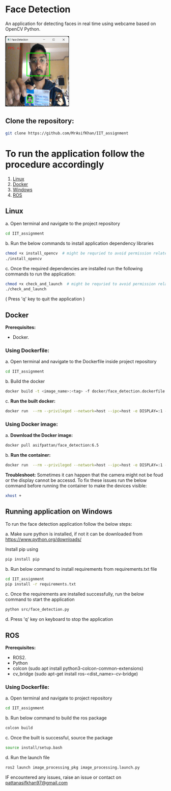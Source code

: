 
# Face Detection

An application for detecting faces in real time using webcame based on OpenCV Python.

<img src="https://github.com/MrAsifKhan/IIT_assignment/blob/main/sample_outputs/sample_output.png" alt="sample output" width="200"/>

## Clone the repository:
```bash
git clone https://github.com/MrAsifKhan/IIT_assignment
```

# To run the application follow the procedure accordingly
1. [Linux](#linux)
2. [Docker](#docker)
3. [Windows](#running-application-on-windows)
4. [ROS](#ROS)



## Linux
a. Open terminal and navigate to the project repository
```bash
cd IIT_assignment
```
b. Run the below commands to install application dependency libraries
          
```bash
chmod +x install_opencv  # might be requried to avoid permission related errors
./install_opencv
```

c. Once the required dependencies are installed run the following commands to run the application:
      
```bash
chmod +x check_and_launch  # might be requried to avoid permission related errors
./check_and_launch
```

( Press 'q' key to quit the application )


## Docker 
**Prerequisites:**
- Docker.
### Using Dockerfile:
a. Open terminal and navigate to the Dockerfile inside project repository
```bash
cd IIT_assignment
```
b. Build the docker
```bash
docker build -t <image_name>:<tag> -f docker/face_detection.dockerfile . 
```
c. **Run the built docker:**
```bash
docker run  --rm --privileged --network=host --ipc=host -e DISPLAY=:1 -v /dev*:/dev* -v /tmp/.X11-unix:/tmp/.X11-unix  <image_name>:<tag>
```

 ### Using Docker image:
a. **Download the Docker image:**
```bash
docker pull asifpattan/face_detection:6.5
```

b. **Run the container:**
```bash
docker run  --rm --privileged --network=host --ipc=host -e DISPLAY=:1 -v /dev*:/dev* -v /tmp/.X11-unix:/tmp/.X11-unix  asifpattan/face_detection:6.5
```

**Troubleshoot:**
Sometimes it can happen that the camera might not be foud or the display cannot be accessd. To fix these issues run the below command before running the container to make the devices visible:
```bash
xhost +
```


## Running application on Windows

   To run the face detection application follow the below steps:
   
   a. Make sure python is installed, if not it can be downloaded from https://www.python.org/downloads/
         
Install pip using
      
  ```bash
  pip install pip
  ```
      
   b. Run below command to install requirements from requirements.txt file
      
```bash
cd IIT_assignment
pip install -r requirements.txt
 ```
      
   c. Once the requirements are installed successfully, run the below command to start the application 
      
  ```bash
  python src/face_detection.py
  ```
      
   d. Press 'q' key on keyboard to stop the application

## ROS
**Prerequisites:**
- ROS2.
- Python
- colcon (sudo apt install python3-colcon-common-extensions)
- cv_bridge (sudo apt-get install ros-<dist_name>-cv-bridge)
### Using Dockerfile:
a. Open terminal and navigate to project repository
```bash
cd IIT_assignment
```
b. Run below command to build the ros package
```bash
colcon build
```
c. Once the built is successful, source the package
```bash
source install/setup.bash
```
d. Run the launch file
```bash
ros2 launch image_processing_pkg image_processing.launch.py
```

IF encountered any issues, raise an issue or contact on pattanasifkhan97@gmail.com
